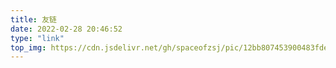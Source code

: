 ```yaml
---
title: 友链
date: 2022-02-28 20:46:52
type: "link"
top_img: https://cdn.jsdelivr.net/gh/spaceofzsj/pic/12bb807453900483fdec22bc66f0be88.jpeg
---
```


